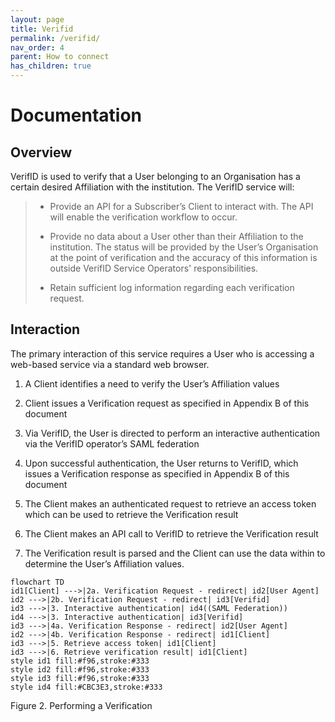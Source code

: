 ```yaml
---
layout: page
title: Verifid
permalink: /verifid/
nav_order: 4
parent: How to connect
has_children: true
---
```


# Documentation

## Overview

VerifID is used to verify that a User belonging to an Organisation has a certain desired Affiliation with the institution. The VerifID service will:


> - Provide an API for a Subscriber’s Client to interact with. The API will enable the verification workflow to occur. 
> 
> - Provide no data about a User other than their Affiliation to the institution. The status will be provided by the User’s Organisation at the point of verification and the accuracy of this information is outside VerifID Service Operators' responsibilities. 
> 
> - Retain sufficient log information regarding each verification request. 


## Interaction

The primary interaction of this service requires a User who is accessing a web-based service via a standard web browser.

1. A Client identifies a need to verify the User’s Affiliation values 

1. Client issues a Verification request as specified in Appendix B of this document 

1. Via VerifID, the User is directed to perform an interactive authentication via the VerifID operator’s SAML 
   federation 

1. Upon successful authentication, the User returns to VerifID, which issues a Verification response as specified in 
Appendix B of this document 

1. The Client makes an authenticated request to retrieve an access token which can be used to retrieve the 
Verification result 

1. The Client makes an API call to VerifID to retrieve the Verification result 

1. The Verification result is parsed and the Client can use the data within to determine the User’s Affiliation values.

```mermaid
flowchart TD
id1[Client] --->|2a. Verification Request - redirect| id2[User Agent]
id2 --->|2b. Verification Request - redirect| id3[Verifid]
id3 --->|3. Interactive authentication| id4((SAML Federation))
id4 --->|3. Interactive authentication| id3[Verifid]
id3 --->|4a. Verification Response - redirect| id2[User Agent]
id2 --->|4b. Verification Response - redirect| id1[Client]
id3 --->|5. Retrieve access token| id1[Client]
id3 --->|6. Retrieve verification result| id1[Client]
style id1 fill:#f96,stroke:#333
style id2 fill:#f96,stroke:#333
style id3 fill:#f96,stroke:#333
style id4 fill:#CBC3E3,stroke:#333
```

Figure 2. Performing a Verification